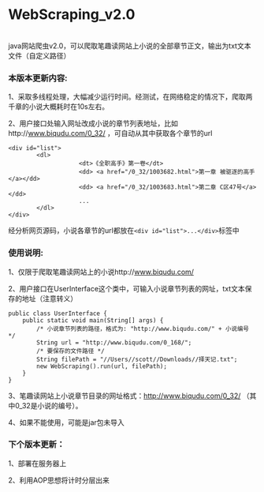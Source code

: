 # WebScraping_v2.0
<br/>
java网站爬虫v2.0，可以爬取笔趣读网站上小说的全部章节正文，输出为txt文本文件（自定义路径）

### 本版本更新内容:

1、采取多线程处理，大幅减少运行时间。经测试，在网络稳定的情况下，爬取两千章的小说大概耗时在10s左右。

2、用户接口处输入网址改成小说的章节列表地址，比如http://www.biqudu.com/0_32/ ，可自动从其中获取各个章节的url
```
<div id="list">
		<dl>	
                    <dt>《全职高手》第一卷</dt>                    
                    <dd> <a href="/0_32/1003682.html">第一章 被驱逐的高手</a></dd>
                    <dd> <a href="/0_32/1003683.html">第二章 C区47号</a></dd>
                    ...
		</dl>
</div>
```
经分析网页源码，小说各章节的url都放在`<div id="list">...</div>`标签中

### 使用说明:

1、仅限于爬取笔趣读网站上的小说http://www.biqudu.com/

2、用户接口在UserInterface这个类中，可输入小说章节列表的网址，txt文本保存的地址（注意转义）
```
public class UserInterface {
    public static void main(String[] args) {
        /* 小说章节列表的路径，格式为: "http://www.biqudu.com/" + 小说编号 */
        String url = "http://www.biqudu.com/0_168/";
        /* 要保存的文件路径 */
        String filePath = "//Users//scott//Downloads//择天记.txt";
        new WebScraping().run(url, filePath);
    }
}
```

3、笔趣读网站上小说章节目录的网址格式：http://www.biqudu.com/0_32/  （其中0_32是小说的编号）。

4、如果不能使用，可能是jar包未导入

### 下个版本更新：

1、部署在服务器上

2、利用AOP思想将计时分层出来
